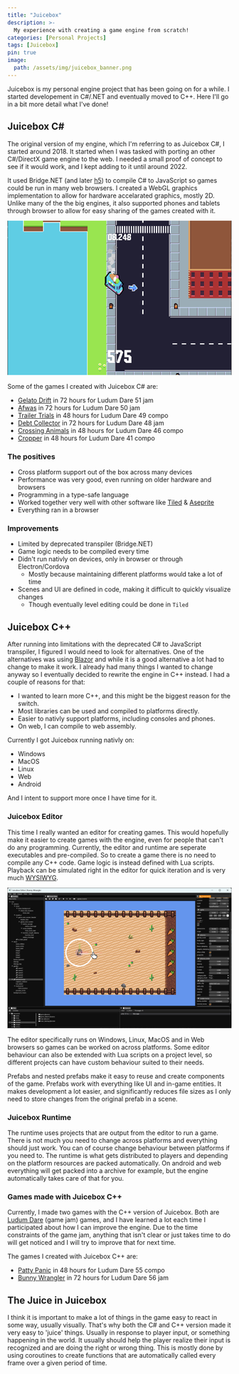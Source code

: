 ```yaml
---
title: "Juicebox"
description: >-
  My experience with creating a game engine from scratch!
categories: [Personal Projects]
tags: [Juicebox]
pin: true
image:
  path: /assets/img/juicebox_banner.png
---
```


Juicebox is my personal engine project that has been going on for a while. I started developement in C#/.NET and eventually moved to C++. 
Here I'll go in a bit more detail what I've done!

## Juicebox C#
The original version of my engine, which I'm referring to as Juicebox C#, I started around 2018. It started when I was tasked with porting an other C#/DirectX game engine to the web. I needed a small proof of concept to see if it would work, and I kept adding to it until around 2022. 

It used Bridge.NET (and later [h5](https://github.com/curiosity-ai/h5)) to compile C# to JavaScript so games could be run in many web browsers. I created a WebGL graphics implementation to allow for hardware accelarated graphics, mostly 2D. Unlike many of the the big engines, it also supported phones and tablets through browser to allow for easy sharing of the games created with it.

![Gelato Drift](/assets/img/gelato_drift_gif.gif)

Some of the games I created with Juicebox C# are:
- [Gelato Drift](https://ldjam.com/events/ludum-dare/51/gelato-drift) in 72 hours for Ludum Dare 51 jam
- [Afwas](https://ldjam.com/events/ludum-dare/50/afwas) in 72 hours for Ludum Dare 50 jam
- [Trailer Trials](https://ldjam.com/events/ludum-dare/49/trailer-trials) in 48 hours for Ludum Dare 49 compo
- [Debt Collector](https://ldjam.com/events/ludum-dare/48/debt-collector) in 72 hours for Ludum Dare 48 jam
- [Crossing Animals](https://ldjam.com/events/ludum-dare/46/crossing-animals) in 48 hours for Ludum Dare 46 compo
- [Cropper](https://ldjam.com/events/ludum-dare/41/cropper) in 48 hours for Ludum Dare 41 compo

### The positives
- Cross platform support out of the box across many devices
- Performance was very good, even running on older hardware and browsers
- Programming in a type-safe language
- Worked together very well with other software like [Tiled](https://www.mapeditor.org/) & [Aseprite](https://www.aseprite.org/)
- Everything ran in a browser

### Improvements
- Limited by deprecated transpiler (Bridge.NET)
- Game logic needs to be compiled every time
- Didn't run nativly on devices, only in browser or through Electron/Cordova
  - Mostly because maintaining different platforms would take a lot of time
- Scenes and UI are defined in code, making it difficult to quickly visualize changes
  - Though eventually level editing could be done in `Tiled`

## Juicebox C++
After running into limitations with the deprecated C# to JavaScript transpiler, I figured I would need to look for alternatives.
One of the alternatives was using [Blazor](https://dotnet.microsoft.com/en-us/apps/aspnet/web-apps/blazor) and while it is a good
alternative a lot had to change to make it work. I already had many things I wanted to change anyway so I eventually decided to rewrite
the engine in C++ instead. I had a couple of reasons for that:
- I wanted to learn more C++, and this might be the biggest reason for the switch.
- Most libraries can be used and compiled to platforms directly.
- Easier to nativly support platforms, including consoles and phones.
- On web, I can compile to web assembly.

Currently I got Juicebox running nativly on:
<ul>
  <li><i class="fa-brands fa-microsoft"></i> Windows</li>
  <li><i class="fa-brands fa-apple"></i> MacOS</li>
  <li><i class="fa-brands fa-linux"></i> Linux</li>
  <li><i class="fa-brands fa-html5"></i> Web</li>
  <li><i class="fa-brands fa-android"></i> Android</li>
</ul>

And I intent to support more once I have time for it.

### Juicebox Editor
This time I really wanted an editor for creating games. This would hopefully make it easier to create games with the engine, even for
people that can't do any programming. Currently, the editor and runtime are seperate executables and pre-compiled. So to create a game
there is no need to compile any C++ code. Game logic is instead defined with Lua scripts. Playback can be simulated right in the editor
for quick iteration and is very much [WYSIWYG](https://en.wikipedia.org/wiki/WYSIWYG).

![Image of the editor in action.](/assets/img/juicebox_editor_bunny_wrangler.png)

The editor specifically runs on Windows, Linux, MacOS and in Web browsers so games can be worked on across platforms. Some editor
behaviour can also be extended with Lua scripts on a project level, so different projects can have custom behaviour suited to their needs.

Prefabs and nested prefabs make it easy to reuse and create components of the game. Prefabs work with everything like UI and in-game entities.
It makes development a lot easier, and significantly reduces file sizes as I only need to store changes from the original prefab in a scene.

### Juicebox Runtime
The runtime uses projects that are output from the editor to run a game. There is not much you need to change across platforms and
everything should just work. You can of course change behaviour between platforms if you need to. The runtime is what gets distributed
to players and depending on the platform resources are packed automatically. On android and web everything will get packed into a archive
for example, but the engine automatically takes care of that for you.

### Games made with Juicebox C++
Currently, I made two games with the C++ version of Juicebox. Both are [Ludum Dare](https://ldjam.com) (game jam) games, and I have learned a lot each time
I participated about how I can improve the engine. Due to the time constraints of the game jam, anything that isn't clear or just takes
time to do will get noticed and I will try to improve that for next time. 

The games I created with Juicebox C++ are:
- [Patty Panic](https://ldjam.com/events/ludum-dare/55/patty-panic) in 48 hours for Ludum Dare 55 compo
- [Bunny Wrangler](https://ldjam.com/events/ludum-dare/56/bunny-wrangler) in 72 hours for Ludum Dare 56 jam

## The Juice in Juicebox
I think it is important to make a lot of things in the game easy to react in some way, usually visually. That's why both the C# and C++
version made it very easy to 'juice' things. Usually in response to player input, or something happening in the world. It usually should
help the player realize their input is recognized and are doing the right or wrong thing. This is mostly done by using coroutines to
create functions that are automatically called every frame over a given period of time.
